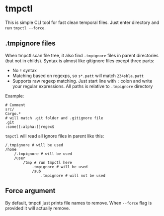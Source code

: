 # tmpctl

This is simple CLI tool for fast clean temporal files. Just enter directory and
run `tmpctl --force`.

## .tmpignore files
When tmpctl scan file tree, it also find `.tmpignore` files in parent
directories (but not in childs). Syntax is almost like gitignore files except
three parts:
- No `!` syntax
- Matching based on regexps, so `s*.patt` will match `234sbla.patt`
- Supports raw regexp matching. Just start line with `:` colon and write your
  regular expressions. All paths is relative to `.tmpignore` directory
  
Example:

``` ignore-list
# Comment
src/
Cargo.*
# will match .git folder and .gitignore file
.git
:some[[:alpha:]]regex$
```

`tmpctl` will read all ignore files in parent like this:

```
/.tmpignore # will be used
/home
    /.tmpignore # will be used
    /user
        /tmp # run tmpctl here
            .tmpignore # will be used
            /sub
                .tmpignore # will not be used
```

## Force argument
By default, tmpctl just prints file names to remove. When `--force` flag is
provided it will actually remove.
